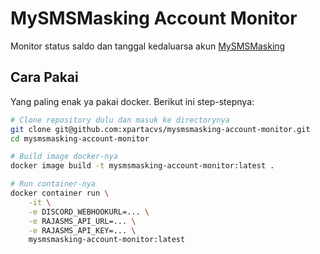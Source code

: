 # MySMSMasking Account Monitor

Monitor status saldo dan tanggal kedaluarsa akun [MySMSMasking](https://mysmsmasking.com/)

## Cara Pakai

Yang paling enak ya pakai docker. Berikut ini step-stepnya:

```bash
# Clone repository dulu dan masuk ke directorynya
git clone git@github.com:xpartacvs/mysmsmasking-account-monitor.git
cd mysmsmasking-account-monitor

# Build image docker-nya
docker image build -t mysmsmasking-account-monitor:latest .

# Run container-nya
docker container run \
    -it \
    -e DISCORD_WEBHOOKURL=... \
    -e RAJASMS_API_URL=... \
    -e RAJASMS_API_KEY=... \
    mysmsmasking-account-monitor:latest
```
